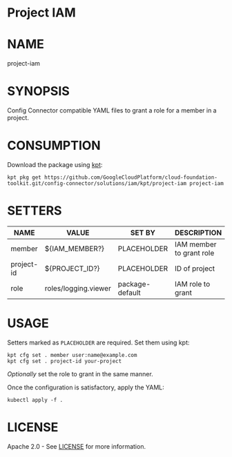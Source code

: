 Project IAM
==================================================

# NAME
  project-iam
# SYNOPSIS
  Config Connector compatible YAML files to grant a role for a member in a project.
# CONSUMPTION
  Download the package using [kpt](https://googlecontainertools.github.io/kpt/):
  ```
  kpt pkg get https://github.com/GoogleCloudPlatform/cloud-foundation-toolkit.git/config-connector/solutions/iam/kpt/project-iam project-iam
  ```
# SETTERS
|    NAME    |        VALUE         |     SET BY      |       DESCRIPTION        | COUNT |
|------------|----------------------|-----------------|--------------------------|-------|
| member     | ${IAM_MEMBER?}       | PLACEHOLDER     | IAM member to grant role | 1     |
| project-id | ${PROJECT_ID?}       | PLACEHOLDER     | ID of project            | 1     |
| role       | roles/logging.viewer | package-default | IAM role to grant        | 1     |
# USAGE
Setters marked as `PLACEHOLDER` are required. Set them using kpt:
```
kpt cfg set . member user:name@example.com
kpt cfg set . project-id your-project
```
_Optionally_ set the role to grant in the same manner.

Once the configuration is satisfactory, apply the YAML:
```
kubectl apply -f .
```
# LICENSE
  Apache 2.0 - See [LICENSE](/LICENSE) for more information.
